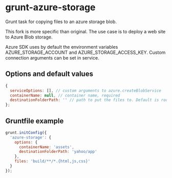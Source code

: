 # grunt-azure-storage

Grunt task for copying files to an azure storage blob.

This fork is more specific than original. 
The use case is to deploy a web site to Azure Blob storage.

Azure SDK uses by default the environment variables AZURE_STORAGE_ACCOUNT and AZURE_STORAGE_ACCESS_KEY.
Custom connection arguments can be set in service.

## Options and default values
```javascript
{
  serviceOptions: [], // custom arguments to azure.createBlobService
  containerName: null, // container name, required
  destinationFolderPath: '' // path to put the files to. Default is root directory of container 
};
```

## Gruntfile example
```javascript
grunt.initConfig({
  'azure-storage': {
    options: {
      containerName: 'assets',
      destinationFolderPath: 'yahoo/app'
    },
    files: 'build/**/*.{html,js,css}'
  }
});
```
